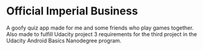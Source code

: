 # Official Imperial Business
A goofy quiz app made for me and some friends who play games together. Also made to fulfill Udacity project 3 requirements for the third project in the Udacity Android Basics Nanodegree program.
